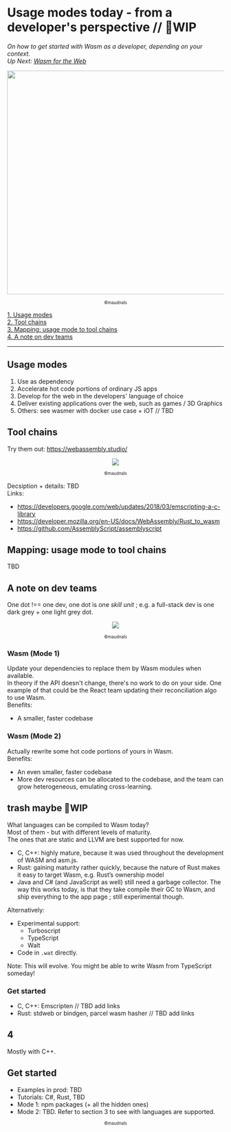  # Usage modes today - from a developer's perspective // 🚧WIP
 
 _On how to get started with Wasm as a developer, depending on your context._  
 _Up Next: [Wasm for the Web](https://github.com/maudnals/wasm-nano-handbook/blob/master/4-wasm-web.md)_

<p align="center">
<img width="520" src="https://raw.githubusercontent.com/maudnals/wasm-nano-handbook/master/img/use.jpg">   
 	<div align="center"><sub><sup>©maudnals</sup></sub></div> 
</p> 


[1. Usage modes](https://github.com/maudnals/wasm-nano-handbook/blob/master/3-wasm-use.md#usage-modes)     
[2. Tool chains](https://github.com/maudnals/wasm-nano-handbook/blob/master/3-wasm-use.md#tool-chains)      
[3. Mapping: usage mode to tool chains](https://github.com/maudnals/wasm-nano-handbook/blob/master/3-wasm-use.md#mapping-usage-modes-to-tool-chains)  
[4. A note on dev teams](https://github.com/maudnals/wasm-nano-handbook/blob/master/3-wasm-use.md#a-note-on-dev-teams)  

---  

## Usage modes
1. Use as dependency
2. Accelerate hot code portions of ordinary JS apps 
3. Develop for the web in the developers' language of choice
4. Deliver existing applications over the web, such as games / 3D Graphics
5. Others: see wasmer with docker use case + iOT // TBD 


## Tool chains
Try them out: https://webassembly.studio/    

<p align="center">
<img with="200" src="https://raw.githubusercontent.com/maudnals/wasm-nano-handbook/master/img/toolchains-3.jpg"> 
<div align="center"><sub><sup>©maudnals</sup></sub></div> 
</p>  


Decsiption + details: TBD   
Links:  
* https://developers.google.com/web/updates/2018/03/emscripting-a-c-library 
* https://developer.mozilla.org/en-US/docs/WebAssembly/Rust_to_wasm 
* https://github.com/AssemblyScript/assemblyscript 


## Mapping: usage mode to tool chains  
TBD


## A note on dev teams  

One dot !== one dev, one dot is one _skill unit_ ; e.g. a full-stack dev is one dark grey + one light grey dot.  

 
<p align="center">
<img with="200" src="https://raw.githubusercontent.com/maudnals/wasm-nano-handbook/master/img/wasm-use-case.png"> 
<div align="center"><sub><sup>©maudnals</sup></sub></div> 
</p>

### Wasm (Mode 1)   
Update your dependencies to replace them by Wasm modules when available.  
In theory if the API doesn't change, there's no work to do on your side. One example of that could be the React team updating their reconciliation algo to use Wasm.   
Benefits: 
* A smaller, faster codebase 

### Wasm (Mode 2)
Actually rewrite some hot code portions of yours in Wasm.  
Benefits: 
* An even smaller, faster codebase  
* More dev resources can be allocated to the codebase, and the team can grow heterogeneous, emulating cross-learning.  


## trash maybe 🚧WIP     

What languages can be compiled to Wasm today?    
Most of them - but with different levels of maturity.    
The ones that are static and LLVM are best supported for now. 

* C, C++:  highly mature, because it was used throughout the development of WASM and asm.js.
* Rust: gaining maturity rather quickly, because the nature of Rust makes it easy to target Wasm, e.g. Rust’s ownership model
* Java and C# (and JavaScript as well) still need a garbage collector. The way this works today, is that they take compile their GC to Wasm, and ship everything to the app page ; still experimental though.

Alternatively:    
* Experimental support:
  * Turboscript
  * TypeScript 
  * Walt
* Code in `.wat` directly.    

Note: This will evolve. You might be able to write Wasm from TypeScript someday!

### Get started
* C, C++: Emscripten // TBD add links 
* Rust: stdweb or bindgen, parcel wasm hasher // TBD add links 

## 4 
Mostly with C++.  

## Get started 

* Examples in prod: TBD
* Tutorials: C#, Rust, TBD
* Mode 1: npm packages (+ all the hidden ones) 
* Mode 2: TBD. Refer to section 3 to see with languages are supported. 

<div align="center"><sub><sup>©maudnals</sup></sub></div>

